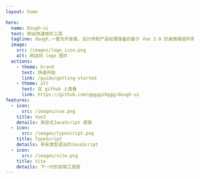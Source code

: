 ```yaml
---
layout: home

hero:
  name: Dough-ui
  text: 网站快速成形工具
  tagline: dough,一套为开发者、设计师和产品经理准备的基于 Vue 3.0 的桌面端组件库
  image:
    src: /images/logo_icon.png
    alt: 网站的 logo 图片
  actions:
    - theme: brand
      text: 快速开始
      link: /guide/getting-started
    - theme: alt
      text: 在 github 上查看
      link: https://github.com/gggggihggg/dough-ui
features:
  - icon:
      src: /images/vue.png
    title: Vue3
    details: 渐进式JavaScript 框架
  - icon:
      src: /images/typescript.png
    title: TypeScript
    details: 带有类型语法的JavaScript
  - icon:
      src: /images/vite.png
    title: Vite
    details: 下一代的前端工具链
---
```


<style>
    :root{
        --vp-home-hero-name-color:transparent;
        --vp-home-hero-name-background: -webkit-linear-gradient(120deg,#bd34fe,#41d1ff)
    }
</style>